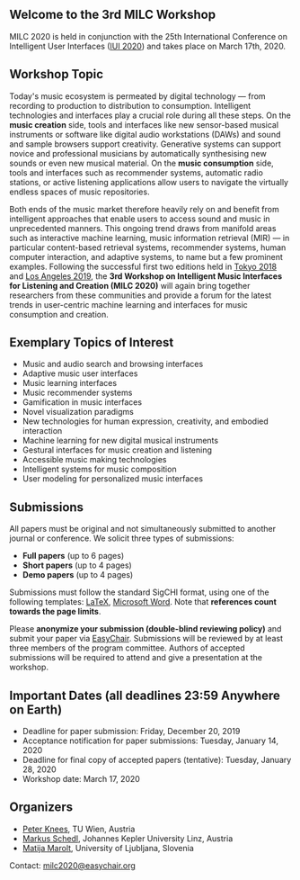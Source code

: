 ## Welcome to the 3rd MILC Workshop 
MILC 2020 is held in conjunction with the 25th International Conference on Intelligent User Interfaces ([IUI 2020](http://iui.acm.org/2020)) and takes place on March 17th, 2020.

## Workshop Topic
Today's music ecosystem is permeated by digital technology — from recording to production to distribution to consumption. Intelligent technologies and interfaces play a crucial role during all these steps. On the **music creation** side, tools and interfaces like new sensor-based musical instruments or software like digital audio workstations (DAWs) and sound and sample browsers support creativity. Generative systems can support novice and professional musicians by automatically synthesising new sounds or even new musical material. On the **music consumption** side, tools and interfaces such as recommender systems, automatic radio stations, or active listening applications allow users to navigate the virtually endless spaces of music repositories.

Both ends of the music market therefore heavily rely on and benefit from intelligent approaches that enable users to access sound and music in unprecedented manners. This ongoing trend draws from manifold areas such as interactive machine learning, music information retrieval (MIR) — in particular content-based retrieval systems, recommender systems, human computer interaction, and adaptive systems, to name but a few prominent examples. Following the successful first two editions held in [Tokyo 2018](https://iui2018milc.github.io) and [Los Angeles 2019](https://milc2019.github.io), the **3rd Workshop on Intelligent Music Interfaces for Listening and Creation (MILC 2020)** will again bring together researchers from these communities and provide a forum for the latest trends in user-centric machine learning and interfaces for music consumption and creation.

## Exemplary Topics of Interest
- Music and audio search and browsing interfaces
- Adaptive music user interfaces
- Music learning interfaces
- Music recommender systems
- Gamification in music interfaces
- Novel visualization paradigms
- New technologies for human expression, creativity, and embodied interaction
- Machine learning for new digital musical instruments
- Gestural interfaces for music creation and listening
- Accessible music making technologies
- Intelligent systems for music composition
- User modeling for personalized music interfaces

## Submissions
All papers must be original and not simultaneously submitted to another journal or conference. We solicit three types of submissions:
- **Full papers** (up to 6 pages)
- **Short papers** (up to 4 pages)
- **Demo papers** (up to 4 pages)

Submissions must follow the standard SigCHI format, using one of the following templates: [LaTeX](https://github.com/sigchi/Document-Formats/tree/master/LaTeX), [Microsoft Word](http://st.sigchi.org/sigchi-paper-template/SIGCHIPaperFormat.docx). Note that **references count towards the page limits**.

Please **anonymize your submission (double-blind reviewing policy)** and submit your paper via [EasyChair](https://easychair.org/conferences/?conf=milc2020). Submissions will be reviewed by at least three members of the program committee. Authors of accepted submissions will be required to attend and give a presentation at the workshop.

## Important Dates (all deadlines 23:59 Anywhere on Earth)
- Deadline for paper submission: Friday, December 20, 2019
- Acceptance notification for paper submissions:  Tuesday, January 14, 2020
- Deadline for final copy of accepted papers (tentative): Tuesday, January 28, 2020
- Workshop date: March 17, 2020

## Organizers
- [Peter Knees](https://www.ifs.tuwien.ac.at/~knees/), TU Wien, Austria
- [Markus Schedl](http://www.mschedl.eu), Johannes Kepler University Linz, Austria
- [Matija Marolt](https://www.fri.uni-lj.si/en/employees/matija-marolt), University of Ljubljana, Slovenia

Contact: [milc2020@easychair.org](mailto:milc2020@easychair.org)

